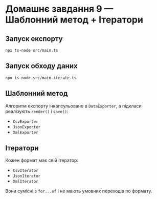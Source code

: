 # Домашнє завдання 9 — Шаблонний метод + Ітератори

## Запуск експорту
```
npx ts-node src/main.ts
```

## Запуск обходу даних
```
npx ts-node src/main-iterate.ts
```

## Шаблонний метод
Алгоритм експорту інкапсульовано в `DataExporter`, а підкласи реалізують `render()` і `save()`:
- `CsvExporter`
- `JsonExporter`
- `XmlExporter`

## Ітератори
Кожен формат має свій ітератор:
- `CsvIterator`
- `JsonIterator`
- `XmlIterator`

Вони сумісні з `for...of` і не мають умовних переходів по формату.
